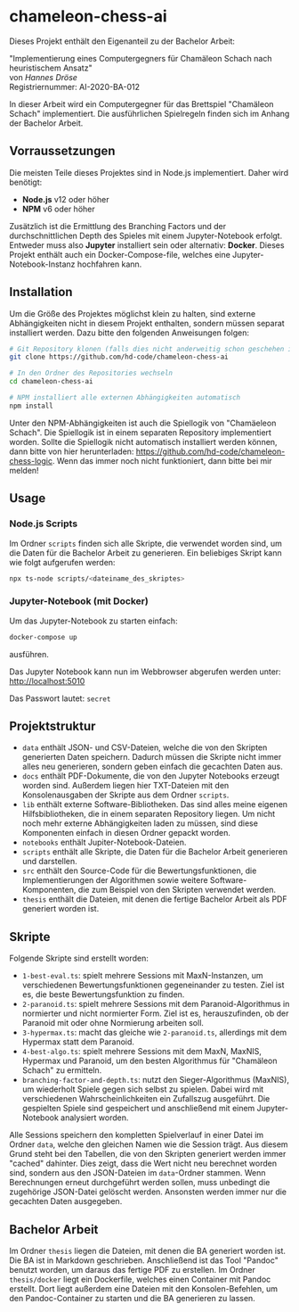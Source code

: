# chameleon-chess-ai

Dieses Projekt enthält den Eigenanteil zu der Bachelor Arbeit:

"Implementierung eines Computergegners für Chamäleon Schach nach heuristischem Ansatz"  
von *Hannes Dröse*  
Registriernummer: AI-2020-BA-012

In dieser Arbeit wird ein Computergegner für das Brettspiel "Chamäleon Schach" implementiert. Die ausführlichen Spielregeln finden sich im Anhang der Bachelor Arbeit.

## Vorraussetzungen

Die meisten Teile dieses Projektes sind in Node.js implementiert. Daher wird benötigt:

- **Node.js** v12 oder höher
- **NPM** v6 oder höher

Zusätzlich ist die Ermittlung des Branching Factors und der durchschnittlichen Depth des Spieles mit einem Jupyter-Notebook erfolgt. Entweder muss also **Jupyter** installiert sein oder alternativ: **Docker**. Dieses Projekt enthält auch ein Docker-Compose-file, welches eine Jupyter-Notebook-Instanz hochfahren kann.

## Installation

Um die Größe des Projektes möglichst klein zu halten, sind externe Abhängigkeiten nicht in diesem Projekt enthalten, sondern müssen separat installiert werden. Dazu bitte den folgenden Anweisungen folgen:

```sh
# Git Repository klonen (falls dies nicht anderweitig schon geschehen ist)
git clone https://github.com/hd-code/chameleon-chess-ai

# In den Ordner des Repositories wechseln
cd chameleon-chess-ai

# NPM installiert alle externen Abhängigkeiten automatisch
npm install
```

Unter den NPM-Abhängigkeiten ist auch die Spiellogik von "Chamäeleon Schach". Die Spiellogik ist in einem separaten Repository implementiert worden. Sollte die Spiellogik nicht automatisch installiert werden können, dann bitte von hier herunterladen: <https://github.com/hd-code/chameleon-chess-logic>. Wenn das immer noch nicht funktioniert, dann bitte bei mir melden!

## Usage

### Node.js Scripts

Im Ordner `scripts` finden sich alle Skripte, die verwendet worden sind, um die Daten für die Bachelor Arbeit zu generieren. Ein beliebiges Skript kann wie folgt aufgerufen werden:

```sh
npx ts-node scripts/<dateiname_des_skriptes>
```

### Jupyter-Notebook (mit Docker)

Um das Jupyter-Notebook zu starten einfach:

```sh
docker-compose up
```

ausführen.

Das Jupyter Notebook kann nun im Webbrowser abgerufen werden unter:  
<http://localhost:5010>

Das Passwort lautet: `secret`

## Projektstruktur

- `data` enthält JSON- und CSV-Dateien, welche die von den Skripten generierten Daten speichern. Dadurch müssen die Skripte nicht immer alles neu generieren, sondern geben einfach die gecachten Daten aus.
- `docs` enthält PDF-Dokumente, die von den Jupyter Notebooks erzeugt worden sind. Außerdem liegen hier TXT-Dateien mit den Konsolenausgaben der Skripte aus dem Ordner `scripts`.
- `lib` enthält externe Software-Bibliotheken. Das sind alles meine eigenen Hilfsbibliotheken, die in einem separaten Repository liegen. Um nicht noch mehr externe Abhängigkeiten laden zu müssen, sind diese Komponenten einfach in diesen Ordner gepackt worden.
- `notebooks` enthält Jupiter-Notebook-Dateien.
- `scripts` enthält alle Skripte, die Daten für die Bachelor Arbeit generieren und darstellen.
- `src` enthält den Source-Code für die Bewertungsfunktionen, die Implementierungen der Algorithmen sowie weitere Software-Komponenten, die zum Beispiel von den Skripten verwendet werden.
- `thesis` enthält die Dateien, mit denen die fertige Bachelor Arbeit als PDF generiert worden ist.

## Skripte

Folgende Skripte sind erstellt worden:

- `1-best-eval.ts`: spielt mehrere Sessions mit MaxN-Instanzen, um verschiedenen Bewertungsfunktionen gegeneinander zu testen. Ziel ist es, die beste Bewertungsfunktion zu finden.
- `2-paranoid.ts`: spielt mehrere Sessions mit dem Paranoid-Algorithmus in normierter und nicht normierter Form. Ziel ist es, herauszufinden, ob der Paranoid mit oder ohne Normierung arbeiten soll.
- `3-hypermax.ts`: macht das gleiche wie `2-paranoid.ts`, allerdings mit dem Hypermax statt dem Paranoid.
- `4-best-algo.ts`: spielt mehrere Sessions mit dem MaxN, MaxNIS, Hypermax und Paranoid, um den besten Algorithmus für "Chamäleon Schach" zu ermitteln.
- `branching-factor-and-depth.ts`: nutzt den Sieger-Algorithmus (MaxNIS), um wiederholt Spiele gegen sich selbst zu spielen. Dabei wird mit verschiedenen Wahrscheinlichkeiten ein Zufallszug ausgeführt. Die gespielten Spiele sind gespeichert und anschließend mit einem Jupyter-Notebook analysiert worden.

Alle Sessions speichern den kompletten Spielverlauf in einer Datei im Ordner `data`, welche den gleichen Namen wie die Session trägt. Aus diesem Grund steht bei den Tabellen, die von den Skripten generiert werden immer "cached" dahinter. Dies zeigt, dass die Wert nicht neu berechnet worden sind, sondern aus den JSON-Dateien im `data`-Ordner stammen. Wenn Berechnungen erneut durchgeführt werden sollen, muss unbedingt die zugehörige JSON-Datei gelöscht werden. Ansonsten werden immer nur die gecachten Daten ausgegeben. 

## Bachelor Arbeit

Im Ordner `thesis` liegen die Dateien, mit denen die BA generiert worden ist. Die BA ist in Markdown geschrieben. Anschließend ist das Tool "Pandoc" benutzt worden, um daraus das fertige PDF zu erstellen. Im Ordner `thesis/docker` liegt ein Dockerfile, welches einen Container mit Pandoc erstellt. Dort liegt außerdem eine Dateien mit den Konsolen-Befehlen, um den Pandoc-Container zu starten und die BA generieren zu lassen.